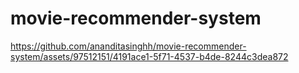 # movie-recommender-system


https://github.com/ananditasinghh/movie-recommender-system/assets/97512151/4191ace1-5f71-4537-b4de-8244c3dea872
